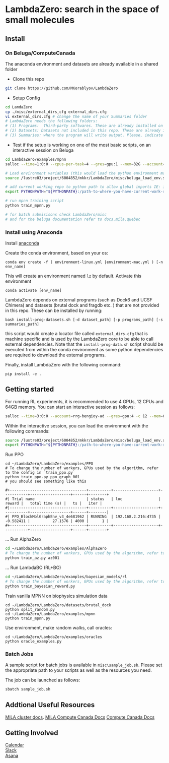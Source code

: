 # LambdaZero: search in the space of small molecules

## Install 
### On Beluga/ComputeCanada
The anaconda environment and datasets are already available in a shared folder

* Clone this repo
```bash
git clone https://github.com/MKorablyov/LambdaZero

```
* Setup Config
```bash
cd LamdaZero
cp ./misc/external_dirs_cfg external_dirs.cfg 
vi external_dirs.cfg # change the name of your Summaries folder
# LambdaZero needs the following folders: 
# (1) Programs:  Third-party softwares. These are already installed on beluga to /lustre03/project/6004852/mkkr/Programs
# (2) Datasets: Datasets not included in this repo. These are already installed on beluga to /lustre03/project/6004852/mkkr/Datasets
# (3) Summaries: where the program will write output. Please, indicate your own location for this
```

* Test if the setup is working on one of the most basic scripts, on an interactive session on Beluga
```bash
cd LambdaZero/examples/mpnn
salloc --time=1:0:0 --cpus-per-task=4 --gres=gpu:1 --mem=32G --account=rrg-bengioy-ad

# Load environment variables (this would load the python environment modules with gcc/cuda modules)
source /lustre03/project/6004852/mkkr/LambdaZero/misc/beluga_load_env.sh

# add current working repo to python path to allow global imports IE: import LambdaZero.some_module
export PYTHONPATH="${PYTHONPATH}:/path-to-where-you-have-current-work-repo/LambdaZero" 

# run mpnn training script
python train_mpnn.py

# for batch submisisons check LambdaZero/misc
# and for the beluga documentation refer to docs.mila.quebec
```

### Install using Anaconda 
Install [anaconda](https://www.anaconda.com/products/individual)

Create the conda environment, based on your os:
```
conda env create -f ( environment-linux.yml |environment-mac.yml ) [-n env_name]
```
This will create an environment named `lz` by default. Activate this environment
```
conda activate [env_name]
```

LambdaZero depends on external programs (such as Dock6 and UCSF Chimera) and datasets (brutal dock and fragdb etc. ) that are not provided in this repo. These can be installed by running:
```
bash install-prog-datasets.sh [-d dataset_path] [-p programs_path] [-s summaries_path]
```
this script would create a locator file called `external_dirs.cfg` that is machine specific and is used by the LambdaZero core to be able to call external dependencies. 
Note that the `install-prog-data.sh` script should be executed from within the conda environment as some python
dependencies are required to download the external programs.

Finally, install LambdaZero with the following command:
```
pip install -e .
```


## Getting started
For running RL experiments, it is recommended to use 4 GPUs, 12 CPUs and 64GB memory. You can start an interactive session as follows:
```bash
salloc --time=3:0:0 --account=rrg-bengioy-ad --gres=gpu:4 -c 12 --mem=64G
``` 
Within the interactive session, you can load the environment with the following commands:
```bash
source /lustre03/project/6004852/mkkr/LambdaZero/misc/beluga_load_env.sh
export PYTHONPATH="${PYTHONPATH}:/path-to-where-you-have-current-work-repo/LambdaZero" 
```

Run PPO
```
cd ~/LambdaZero/LambdaZero/examples/PPO  
# To change the number of workers, GPUs used by the algorithm, refer to the config in `train_ppo.py`
python train_ppo.py ppo_graph_001
# you should see something like this

#+----------------------------------+----------+--------------------+-----------+------------------+------+--------+
#| Trial name                       | status   | loc                |    reward |   total time (s) |   ts |   iter |
#|----------------------------------+----------+--------------------+-----------+------------------+------+--------|
#| PPO_BlockMolGraphEnv_v3_4e681962 | RUNNING  | 192.168.2.216:4735 | -0.582411 |          27.1576 | 4000 |      1 |
#+----------------------------------+----------+--------------------+-----------+------------------+------+--------+
```
...
Run AlphaZero
```bash
cd ~/LambdaZero/LambdaZero/examples/AlphaZero
# To change the number of workers, GPUs used by the algorithm, refer to the config in `train_az.py`
python train_az.py az001
```
...
Run LambdaBO (RL+BO)
```bash
cd ~/LambdaZero/LambdaZero/examples/bayesian_models/rl
# To change the number of workers, GPUs used by the algorithm, refer to the config in `train_bayesian_reward.py`
python train_bayesian_reward.py
```

Train vanilla MPNN on biophysics simulation data
```
cd ~/LambdaZero/LambdaZero/datasets/brutal_dock 
python split_random.py
cd ~/LambdaZero/LambdaZero/examples/mpnn
python train_mpnn.py
```

Use environment, make random walks, call oracles:

```
cd ~/LambdaZero/LambdaZero/examples/oracles
python oracle_examples.py
```

### Batch Jobs
A sample script for batch jobs is available in `misc\sample_job.sh`. Please set the appropriate path to your scripts as well as the resources you need. 

The job can be launched as follows:
```bash
sbatch sample_job.sh
```

## Addtional Useful Resources
[MILA cluster docs](https://docs.mila.quebec/). 
[MILA Compute Canada Docs](https://mila.docs.server.mila.quebec/cluster/compute-canada-cluster/index.html)
[Compute Canada Docs](https://docs.computecanada.ca/wiki/Compute_Canada_Documentation)

## Getting Involved
[Calendar](https://calendar.google.com/calendar?cid=bnNncTk1NjVobWozY3Z2czUyZHI5anNuZThAZ3JvdXAuY2FsZW5kYXIuZ29vZ2xlLmNvbQ)  
[Slack](https://lambdazerogroupe.slack.com/)  
[Asana](https://app.asana.com/0/1176844015060872/list)  
